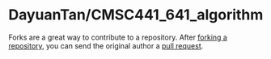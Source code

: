 # DayuanTan/CMSC441\_641\_algorithm

Forks are a great way to contribute to a repository. After [forking a repository](https://help.github.com/articles/fork-a-repo), you can send the original author a [pull request](https://help.github.com/articles/using-pull-requests).

